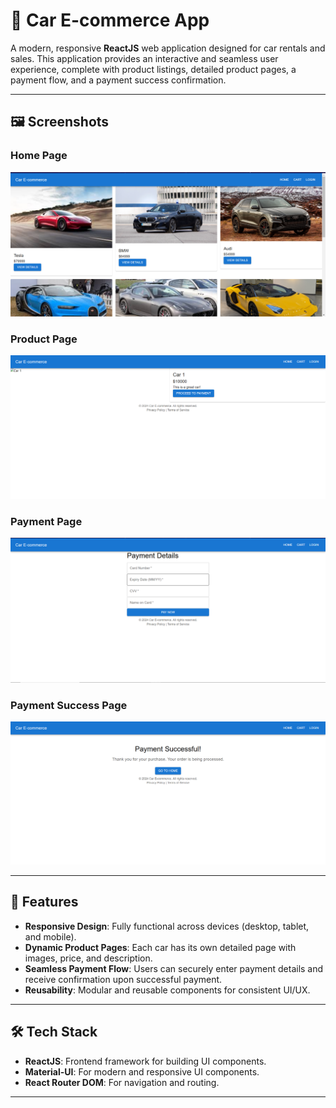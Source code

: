 # 🚗 Car E-commerce App

A modern, responsive **ReactJS** web application designed for car rentals and sales. This application provides an interactive and seamless user experience, complete with product listings, detailed product pages, a payment flow, and a payment success confirmation.

---

## 🖼️ Screenshots

### **Home Page**
![Home Page](screenshots/carhome.png)

### **Product Page**
![Product Page](screenshots/cardet.png)

### **Payment Page**
![Payment Page](screenshots/paydet.png)

### **Payment Success Page**
![Payment Success Page](screenshots/paysucc.png)

---

## 🎯 Features

- **Responsive Design**: Fully functional across devices (desktop, tablet, and mobile).
- **Dynamic Product Pages**: Each car has its own detailed page with images, price, and description.
- **Seamless Payment Flow**: Users can securely enter payment details and receive confirmation upon successful payment.
- **Reusability**: Modular and reusable components for consistent UI/UX.

---

## 🛠️ Tech Stack

- **ReactJS**: Frontend framework for building UI components.
- **Material-UI**: For modern and responsive UI components.
- **React Router DOM**: For navigation and routing.

---
